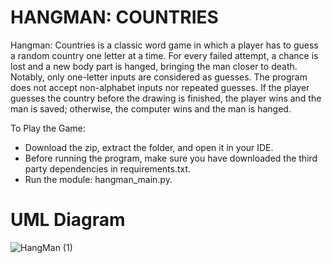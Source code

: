 # HANGMAN: COUNTRIES

  Hangman: Countries is a classic word game in which a player has to guess a random country one letter at a time. For every failed attempt, a chance is lost and a new body part is hanged, bringing the man closer to death. Notably, only one-letter inputs are considered as guesses. The program does not accept non-alphabet inputs nor repeated guesses. 
  If the player guesses the country before the drawing is finished, the player wins and the man is saved; otherwise, the computer wins and the man is hanged.

To Play the Game:
  - Download the zip, extract the folder, and open it in your IDE.
  - Before running the program, make sure you have downloaded the third party dependencies in requirements.txt.
  - Run the module: hangman_main.py.


# UML Diagram
![HangMan (1)](https://user-images.githubusercontent.com/117633129/206953150-e52bc2dd-ffff-43f0-a678-5f852879a909.png)
